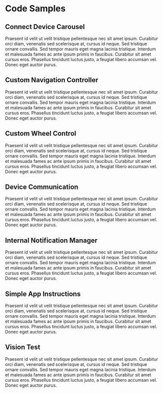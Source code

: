 <h1>Code Samples</h1>

<h2>Connect Device Carousel</h2>
Praesent id velit ut velit tristique pellentesque nec sit amet ipsum. Curabitur orci diam, venenatis sed scelerisque at, cursus id neque. Sed tristique ornare convallis. Sed tempor mauris eget magna lacinia tristique. Interdum et malesuada fames ac ante ipsum primis in faucibus. Curabitur sit amet cursus eros. Phasellus tincidunt luctus justo, a feugiat libero accumsan vel. Donec eget auctor purus.

<h2>Custom Navigation Controller</h2>
Praesent id velit ut velit tristique pellentesque nec sit amet ipsum. Curabitur orci diam, venenatis sed scelerisque at, cursus id neque. Sed tristique ornare convallis. Sed tempor mauris eget magna lacinia tristique. Interdum et malesuada fames ac ante ipsum primis in faucibus. Curabitur sit amet cursus eros. Phasellus tincidunt luctus justo, a feugiat libero accumsan vel. Donec eget auctor purus.

<h2>Custom Wheel Control</h2>
Praesent id velit ut velit tristique pellentesque nec sit amet ipsum. Curabitur orci diam, venenatis sed scelerisque at, cursus id neque. Sed tristique ornare convallis. Sed tempor mauris eget magna lacinia tristique. Interdum et malesuada fames ac ante ipsum primis in faucibus. Curabitur sit amet cursus eros. Phasellus tincidunt luctus justo, a feugiat libero accumsan vel. Donec eget auctor purus.

<h2>Device Communication</h2>
Praesent id velit ut velit tristique pellentesque nec sit amet ipsum. Curabitur orci diam, venenatis sed scelerisque at, cursus id neque. Sed tristique ornare convallis. Sed tempor mauris eget magna lacinia tristique. Interdum et malesuada fames ac ante ipsum primis in faucibus. Curabitur sit amet cursus eros. Phasellus tincidunt luctus justo, a feugiat libero accumsan vel. Donec eget auctor purus.

<h2>Internal Notification Manager</h2>
Praesent id velit ut velit tristique pellentesque nec sit amet ipsum. Curabitur orci diam, venenatis sed scelerisque at, cursus id neque. Sed tristique ornare convallis. Sed tempor mauris eget magna lacinia tristique. Interdum et malesuada fames ac ante ipsum primis in faucibus. Curabitur sit amet cursus eros. Phasellus tincidunt luctus justo, a feugiat libero accumsan vel. Donec eget auctor purus.

<h2>Simple App Instructions</h2>
Praesent id velit ut velit tristique pellentesque nec sit amet ipsum. Curabitur orci diam, venenatis sed scelerisque at, cursus id neque. Sed tristique ornare convallis. Sed tempor mauris eget magna lacinia tristique. Interdum et malesuada fames ac ante ipsum primis in faucibus. Curabitur sit amet cursus eros. Phasellus tincidunt luctus justo, a feugiat libero accumsan vel. Donec eget auctor purus.

<h2>Vision Test</h2>
Praesent id velit ut velit tristique pellentesque nec sit amet ipsum. Curabitur orci diam, venenatis sed scelerisque at, cursus id neque. Sed tristique ornare convallis. Sed tempor mauris eget magna lacinia tristique. Interdum et malesuada fames ac ante ipsum primis in faucibus. Curabitur sit amet cursus eros. Phasellus tincidunt luctus justo, a feugiat libero accumsan vel. Donec eget auctor purus.